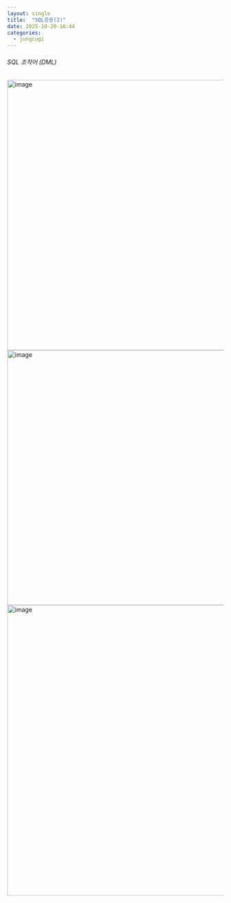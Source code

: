 ```yaml
---
layout: single
title:  "SQL응용(2)"
date: 2025-10-20-16:44 
categories:
  - jungcugi
---
```



###### SQL 조작어 (DML)

<img width="1194" height="629" alt="image" src="https://github.com/user-attachments/assets/66a4daca-6d2d-4d2e-ba64-61e4e98d9074" />
<img width="1243" height="593" alt="image" src="https://github.com/user-attachments/assets/fb7bf9fa-fb4d-4a22-9964-9f0ae54cc79a" />

<img width="1110" height="676" alt="image" src="https://github.com/user-attachments/assets/7f4c0b86-10e7-49b0-84ba-51f16e0b7050" />



